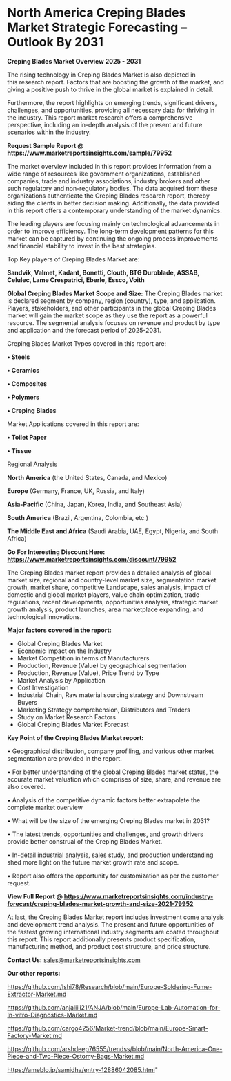 # North America Creping Blades Market Strategic Forecasting – Outlook By 2031

<Strong> Creping Blades Market Overview 2025 - 2031</strong>

The rising technology in Creping Blades Market is also depicted in this research report. Factors that are boosting the growth of the market, and giving a positive push to thrive in the global market is explained in detail.

Furthermore, the report highlights on emerging trends, significant drivers, challenges, and opportunities, providing all necessary data for thriving in the industry. This report market research offers a comprehensive perspective, including an in-depth analysis of the present and future scenarios within the industry.

<strong>Request Sample Report @ <a href=https://www.marketreportsinsights.com/sample/79952>https://www.marketreportsinsights.com/sample/79952</a></strong>

The market overview included in this report provides information from a wide range of resources like government organizations, established companies, trade and industry associations, industry brokers and other such regulatory and non-regulatory bodies. The data acquired from these organizations authenticate the Creping Blades research report, thereby aiding the clients in better decision making. Additionally, the data provided in this report offers a contemporary understanding of the market dynamics.

The leading players are focusing mainly on technological advancements in order to improve efficiency. The long-term development patterns for this market can be captured by continuing the ongoing process improvements and financial stability to invest in the best strategies.

Top Key players of Creping Blades Market are:

<strong>Sandvik, Valmet, Kadant, Bonetti, Clouth, BTG Duroblade, ASSAB, Celulec, Lame Crespatrici, Eberle, Essco, Voith</strong>

<strong><b>Global Creping Blades Market Scope and Size:</b></strong>
The Creping Blades market is declared segment by company, region (country), type, and application. Players, stakeholders, and other participants in the global Creping Blades market will gain the market scope as they use the report as a powerful resource. The segmental analysis focuses on revenue and product by type and application and the forecast period of 2025-2031.

Creping Blades Market Types covered in this report are:

<strong>• Steels

• Ceramics

• Composites

• Polymers

• Creping Blades</strong>

Market Applications covered in this report are:

<strong>• Toilet Paper

• Tissue</strong> 

Regional Analysis

<strong>North America</strong> (the United States, Canada, and Mexico)

<strong>Europe</strong> (Germany, France, UK, Russia, and Italy)

<strong>Asia-Pacific</strong> (China, Japan, Korea, India, and Southeast Asia)

<strong>South America</strong> (Brazil, Argentina, Colombia, etc.)

<strong>The Middle East and Africa</strong> (Saudi Arabia, UAE, Egypt, Nigeria, and South Africa)

<strong>Go For Interesting Discount Here: <a href=https://www.marketreportsinsights.com/discount/79952>https://www.marketreportsinsights.com/discount/79952</a></strong>

The Creping Blades market report provides a detailed analysis of global market size, regional and country-level market size, segmentation market growth, market share, competitive Landscape, sales analysis, impact of domestic and global market players, value chain optimization, trade regulations, recent developments, opportunities analysis, strategic market growth analysis, product launches, area marketplace expanding, and technological innovations.

<strong><b>Major factors covered in the report:</b></strong>
<ul>
  <li>Global Creping Blades Market </li>
  <li>Economic Impact on the Industry</li>
  <li>Market Competition in terms of Manufacturers</li>
  <li>Production, Revenue (Value) by geographical segmentation</li>
  <li>Production, Revenue (Value), Price Trend by Type</li>
  <li>Market Analysis by Application</li>
  <li>Cost Investigation</li>
  <li>Industrial Chain, Raw material sourcing strategy and Downstream Buyers</li>
  <li>Marketing Strategy comprehension, Distributors and Traders</li>
  <li>Study on Market Research Factors</li>
  <li>Global Creping Blades Market Forecast</li>
</ul>

<strong><b>Key Point of the Creping Blades Market report:</b></strong>

• Geographical distribution, company profiling, and various other market segmentation are provided in the report.

• For better understanding of the global Creping Blades market status, the accurate market valuation which comprises of size, share, and revenue are also covered.

• Analysis of the competitive dynamic factors better extrapolate the complete market overview

• What will be the size of the emerging Creping Blades market in 2031?

• The latest trends, opportunities and challenges, and growth drivers provide better construal of the Creping Blades Market.

• In-detail industrial analysis, sales study, and production understanding shed more light on the future market growth rate and scope.

• Report also offers the opportunity for customization as per the customer request.

<strong><b>View Full Report @ <a href=https://www.marketreportsinsights.com/industry-forecast/creping-blades-market-growth-and-size-2021-79952>https://www.marketreportsinsights.com/industry-forecast/creping-blades-market-growth-and-size-2021-79952</a></b></strong>


At last, the Creping Blades Market report includes investment come analysis and development trend analysis. The present and future opportunities of the fastest growing international industry segments are coated throughout this report. This report additionally presents product specification, manufacturing method, and product cost structure, and price structure.

<strong>Contact Us:</strong>
sales@marketreportsinsights.com

<strong>Our other reports:</strong>

<a href=https://github.com/Ishi78/Research/blob/main/Europe-Soldering-Fume-Extractor-Market.md>https://github.com/Ishi78/Research/blob/main/Europe-Soldering-Fume-Extractor-Market.md</a>

<a href=https://github.com/anjaliiii21/ANJA/blob/main/Europe-Lab-Automation-for-In-vitro-Diagnostics-Market.md>https://github.com/anjaliiii21/ANJA/blob/main/Europe-Lab-Automation-for-In-vitro-Diagnostics-Market.md</a>

<a href=https://github.com/cargo4256/Market-trend/blob/main/Europe-Smart-Factory-Market.md>https://github.com/cargo4256/Market-trend/blob/main/Europe-Smart-Factory-Market.md</a>

<a href=https://github.com/arshdeep76555/trendss/blob/main/North-America-One-Piece-and-Two-Piece-Ostomy-Bags-Market.md>https://github.com/arshdeep76555/trendss/blob/main/North-America-One-Piece-and-Two-Piece-Ostomy-Bags-Market.md</a>

<a href=https://ameblo.jp/samidha/entry-12886042085.html>https://ameblo.jp/samidha/entry-12886042085.html</a>"
